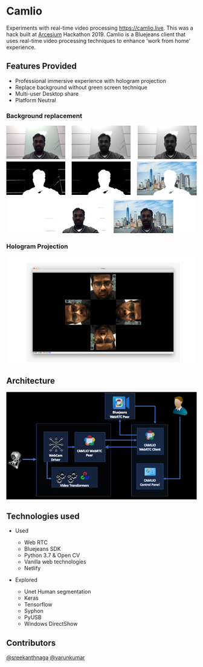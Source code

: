 # Camlio

Experiments with real-time video processing https://camlio.live. This was a hack built at [Arcesium](https://arcesium.com) Hackathon 2019. Camlio is a Bluejeans client that uses real-time video processing techniques to enhance 'work from home' experience.

## Features Provided
- Professional immersive experience with hologram projection
- Replace background without green screen technique
- Multi-user Desktop share
- Platform Neutral

### Background replacement
![background_replacement](background_replacement.png "background_replacement 1")

### Hologram Projection
![hologram](hologram_projection.png "hologram_projection 1")

## Architecture
![architecture](architecture.png "architecture 1")

## Technologies used

- Used
   - Web RTC
   - Bluejeans SDK
   - Python 3.7 & Open CV
   - Vanilla web technologies
   - Netlify

- Explored
   - Unet Human segmentation
   - Keras
   - Tensorflow
   - Syphon
   - PyUSB
   - Windows DirectShow

## Contributors

[@sreekanthnaga](https://twitter.com/sreekanthnaga)
[@varunkumar](https://twitter.com/varunkumar)
